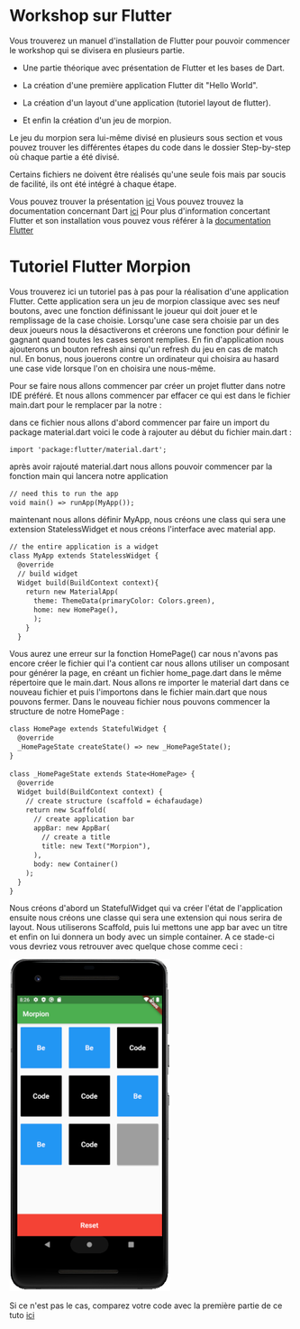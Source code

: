 # Workshop sur Flutter

Vous trouverez un manuel d'installation de Flutter pour pouvoir commencer le workshop qui se divisera en plusieurs partie.

+ Une partie théorique avec présentation de Flutter et les bases de Dart. 


+ La création d'une première application Flutter dit "Hello World".


+ La création d'un layout d'une application (tutoriel layout de flutter).


+ Et enfin la création d'un jeu de morpion. 

Le jeu du morpion sera lui-même divisé en plusieurs sous section et vous pouvez trouver les différentes étapes du code dans le dossier Step-by-step où chaque partie a été divisé. 

Certains fichiers ne doivent être réalisés qu'une seule fois mais par soucis de facilité, ils ont été intégré à chaque étape.


Vous pouvez trouver la présentation [ici](https://1drv.ms/p/s!Asi6b0PZXylnjADzCDbMP8SMInUW?e=T0sJ4l)
Vous pouvez trouvez la documentation concernant Dart [ici](https://1drv.ms/w/s!Asi6b0PZXylni354tUhmy1m1g_SU?e=as2vVY)
Pour plus d'information concertant Flutter et son installation vous pouvez vous référer à la [documentation Flutter](https://flutter.dev/docs)



Tutoriel Flutter Morpion
========================

Vous trouverez ici un tutoriel pas à pas pour la réalisation d'une application Flutter. Cette application sera un jeu de morpion classique avec ses neuf boutons, avec une fonction définissant le joueur qui doit jouer et le remplissage de la case choisie. Lorsqu'une case sera choisie par un des deux joueurs nous la désactiverons et créerons une fonction pour définir le gagnant quand toutes les cases seront remplies. En fin d'application nous ajouterons un bouton refresh ainsi qu'un refresh du jeu en cas de match nul. En bonus, nous jouerons contre un ordinateur qui choisira au hasard une case vide lorsque l'on en choisira une nous-même.

Pour se faire nous allons commencer par créer un projet flutter dans notre IDE préféré. Et nous allons commencer par effacer ce qui est dans le fichier main.dart pour le remplacer par la notre :

dans ce fichier nous allons d'abord commencer par faire un import du package material.dart voici le code à rajouter au début du fichier main.dart :
```
import 'package:flutter/material.dart';
```
après avoir rajouté material.dart nous allons pouvoir commencer par la fonction main qui lancera notre application
```
// need this to run the app 
void main() => runApp(MyApp());
```
maintenant nous allons définir MyApp, nous créons une class qui sera une extension StatelessWidget et nous créons l'interface avec material app. 
```
// the entire application is a widget 
class MyApp extends StatelessWidget {
  @override
  // build widget 
  Widget build(BuildContext context){
    return new MaterialApp(
      theme: ThemeData(primaryColor: Colors.green),
      home: new HomePage(),
      );
    }
  }
```
Vous aurez une erreur sur la fonction HomePage() car nous n'avons pas encore créer le fichier qui l'a contient car nous allons utiliser un composant pour générer la page, en créant un fichier home_page.dart dans le même répertoire que le main.dart. Nous allons re importer le material dart dans ce nouveau fichier et puis l'importons dans le fichier main.dart que nous pouvons fermer. Dans le nouveau fichier nous pouvons commencer la structure de notre HomePage :
```
class HomePage extends StatefulWidget {
  @override
  _HomePageState createState() => new _HomePageState();
}

class _HomePageState extends State<HomePage> {
  @override
  Widget build(BuildContext context) {
    // create structure (scaffold = échafaudage)
    return new Scaffold(
      // create application bar
      appBar: new AppBar(
        // create a title
        title: new Text("Morpion"),
      ),
      body: new Container()
    );
  }
}
```
Nous créons d'abord un StatefulWidget qui va créer l'état de l'application ensuite nous créons une classe qui sera une extension qui nous serira de layout. Nous utiliserons Scaffold, puis lui mettons une app bar avec un titre et enfin on lui donnera un body avec un simple container. A ce stade-ci vous devriez vous retrouver avec quelque chose comme ceci :

![application-final](https://raw.githubusercontent.com/petroons-jonathan/flutter-app/master/app-final.png)

Si ce n'est pas le cas, comparez votre code avec la première partie de ce tuto [ici](https://github.com/petroons-jonathan/flutter-app/tree/master/Step-by-step/step-1)
